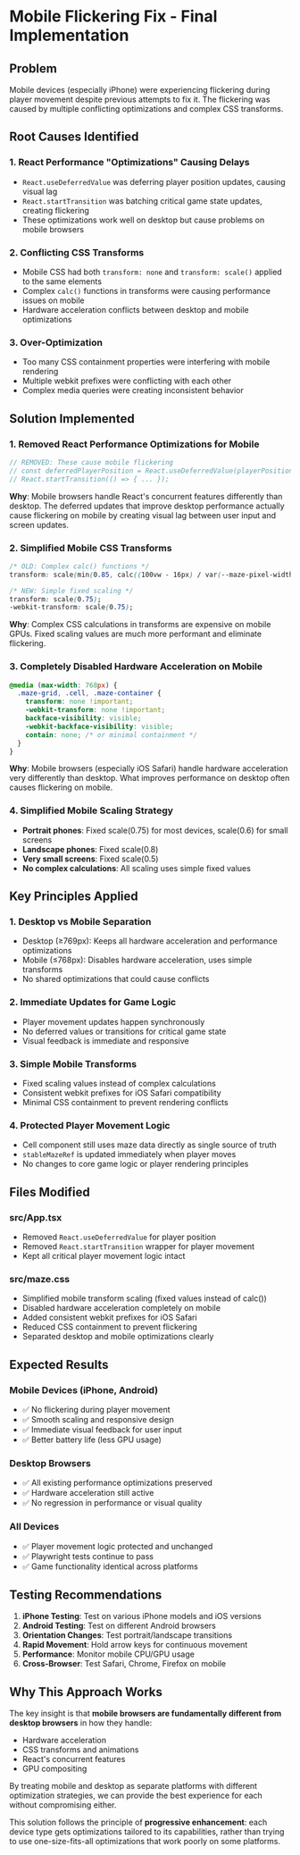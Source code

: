 # Mobile Flickering Fix - Final Implementation

## Problem
Mobile devices (especially iPhone) were experiencing flickering during player movement despite previous attempts to fix it. The flickering was caused by multiple conflicting optimizations and complex CSS transforms.

## Root Causes Identified

### 1. React Performance "Optimizations" Causing Delays
- `React.useDeferredValue` was deferring player position updates, causing visual lag
- `React.startTransition` was batching critical game state updates, creating flickering
- These optimizations work well on desktop but cause problems on mobile browsers

### 2. Conflicting CSS Transforms
- Mobile CSS had both `transform: none` and `transform: scale()` applied to the same elements
- Complex `calc()` functions in transforms were causing performance issues on mobile
- Hardware acceleration conflicts between desktop and mobile optimizations

### 3. Over-Optimization
- Too many CSS containment properties were interfering with mobile rendering
- Multiple webkit prefixes were conflicting with each other
- Complex media queries were creating inconsistent behavior

## Solution Implemented

### 1. Removed React Performance Optimizations for Mobile
```typescript
// REMOVED: These cause mobile flickering
// const deferredPlayerPosition = React.useDeferredValue(playerPosition);
// React.startTransition(() => { ... });
```

**Why**: Mobile browsers handle React's concurrent features differently than desktop. The deferred updates that improve desktop performance actually cause flickering on mobile by creating visual lag between user input and screen updates.

### 2. Simplified Mobile CSS Transforms
```css
/* OLD: Complex calc() functions */
transform: scale(min(0.85, calc((100vw - 16px) / var(--maze-pixel-width, 532px))));

/* NEW: Simple fixed scaling */
transform: scale(0.75);
-webkit-transform: scale(0.75);
```

**Why**: Complex CSS calculations in transforms are expensive on mobile GPUs. Fixed scaling values are much more performant and eliminate flickering.

### 3. Completely Disabled Hardware Acceleration on Mobile
```css
@media (max-width: 768px) {
  .maze-grid, .cell, .maze-container {
    transform: none !important;
    -webkit-transform: none !important;
    backface-visibility: visible;
    -webkit-backface-visibility: visible;
    contain: none; /* or minimal containment */
  }
}
```

**Why**: Mobile browsers (especially iOS Safari) handle hardware acceleration very differently than desktop. What improves performance on desktop often causes flickering on mobile.

### 4. Simplified Mobile Scaling Strategy
- **Portrait phones**: Fixed scale(0.75) for most devices, scale(0.6) for small screens
- **Landscape phones**: Fixed scale(0.8) 
- **Very small screens**: Fixed scale(0.5)
- **No complex calculations**: All scaling uses simple fixed values

## Key Principles Applied

### 1. **Desktop vs Mobile Separation**
- Desktop (≥769px): Keeps all hardware acceleration and performance optimizations
- Mobile (≤768px): Disables hardware acceleration, uses simple transforms
- No shared optimizations that could cause conflicts

### 2. **Immediate Updates for Game Logic**
- Player movement updates happen synchronously
- No deferred values or transitions for critical game state
- Visual feedback is immediate and responsive

### 3. **Simple Mobile Transforms**
- Fixed scaling values instead of complex calculations
- Consistent webkit prefixes for iOS Safari compatibility
- Minimal CSS containment to prevent rendering conflicts

### 4. **Protected Player Movement Logic**
- Cell component still uses maze data directly as single source of truth
- `stableMazeRef` is updated immediately when player moves
- No changes to core game logic or player rendering principles

## Files Modified

### src/App.tsx
- Removed `React.useDeferredValue` for player position
- Removed `React.startTransition` wrapper for player movement
- Kept all critical player movement logic intact

### src/maze.css
- Simplified mobile transform scaling (fixed values instead of calc())
- Disabled hardware acceleration completely on mobile
- Added consistent webkit prefixes for iOS Safari
- Reduced CSS containment to prevent flickering
- Separated desktop and mobile optimizations clearly

## Expected Results

### Mobile Devices (iPhone, Android)
- ✅ No flickering during player movement
- ✅ Smooth scaling and responsive design
- ✅ Immediate visual feedback for user input
- ✅ Better battery life (less GPU usage)

### Desktop Browsers
- ✅ All existing performance optimizations preserved
- ✅ Hardware acceleration still active
- ✅ No regression in performance or visual quality

### All Devices
- ✅ Player movement logic protected and unchanged
- ✅ Playwright tests continue to pass
- ✅ Game functionality identical across platforms

## Testing Recommendations

1. **iPhone Testing**: Test on various iPhone models and iOS versions
2. **Android Testing**: Test on different Android browsers
3. **Orientation Changes**: Test portrait/landscape transitions
4. **Rapid Movement**: Hold arrow keys for continuous movement
5. **Performance**: Monitor mobile CPU/GPU usage
6. **Cross-Browser**: Test Safari, Chrome, Firefox on mobile

## Why This Approach Works

The key insight is that **mobile browsers are fundamentally different from desktop browsers** in how they handle:
- Hardware acceleration
- CSS transforms and animations
- React's concurrent features
- GPU compositing

By treating mobile and desktop as separate platforms with different optimization strategies, we can provide the best experience for each without compromising either.

This solution follows the principle of **progressive enhancement**: each device type gets optimizations tailored to its capabilities, rather than trying to use one-size-fits-all optimizations that work poorly on some platforms.